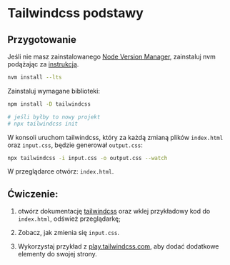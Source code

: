 # Tailwindcss podstawy

## Przygotowanie

Jeśli nie masz zainstalowanego [Node Version Manager](https://github.com/nvm-sh/nvm), zainstaluj nvm podążając za [instrukcją](https://www.digitalocean.com/community/tutorials/how-to-install-node-js-on-ubuntu-22-04).

```bash
nvm install --lts
```

Zainstaluj wymagane biblioteki:

```bash
npm install -D tailwindcss

# jeśli byłby to nowy projekt
# npx tailwindcss init
```

W konsoli uruchom tailwindcss, który za każdą zmianą plików `index.html` oraz `input.css`, będzie generował `output.css`:

```bash
npx tailwindcss -i input.css -o output.css --watch
```

W przeglądarce otwórz: `index.html`.

## Ćwiczenie:

1. otwórz dokumentację [tailwindcss](https://tailwindcss.com/docs/utility-first) oraz wklej przykładowy kod do `index.html`, odśwież przeglądarkę;

2. Zobacz, jak zmienia się `input.css`.

3. Wykorzystaj przykład z [play.tailwindcss.com](https://play.tailwindcss.com/), aby dodać dodatkowe elementy do swojej strony.
